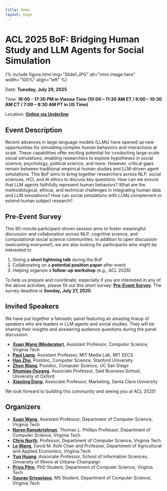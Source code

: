 ```yaml
---
title: Home
layout: page
---
```


# ACL 2025 BoF: Bridging Human Study and LLM Agents for Social Simulation

{% include figure.html img="Slide1.JPG" alt="intro image here" width="100%" align="left" %}

Date: **Tuesday, July 29, 2025**

Time: **16:00 - 17:30 PM in Vienna Time (10:00 – 11:30 AM ET / 9:00 – 10:30 AM CT / 7:00 – 8:30 AM PT in US Time)**

Location: **[Online via Underline](https://us06web.zoom.us/j/81864504603?pwd=cjvK4uCYYMd1AvKcpaqNI0LFRq5bDL.1)**

## Event Description
Recent advances in large language models (LLMs) have opened up new opportunities for simulating complex human behaviors and interactions at scale. These capabilities offer exciting potential for conducting large-scale social simulations, enabling researchers to explore hypotheses in social science, psychology, political science, and more. However, critical gaps remain between traditional empirical human studies and LLM-driven agent simulations. This BoF aims to bring together researchers across NLP, social sciences, HCI, and AI ethics to discuss key questions: How can we ensure that LLM agents faithfully represent human behaviors? What are the methodological, ethical, and technical challenges in integrating human data and LLM simulations? How can social simulations with LLMs complement or extend human subject research?

## Pre-Event Survey
This 90-minute participant-driven session aims to foster meaningful discussion and collaboration across NLP, cognitive science, and computational social science communities. In addition to open discussion (welcoming everyone!), we are also looking for participants who might be interested in:

1. Giving a **short lightning talk** during the BoF
2. Collaborating on a **potential position paper** after event
3. Helping organize a **follow-up workshop** (e.g., ACL 2026)

To help us prepare and coordinate, especially if you are interested in any of the above activities, please fill out this short survey: [**Pre-Event Survey**](https://docs.google.com/forms/d/e/1FAIpQLSfMj6X4RXfGgJPRjXpRDo1EEmE1TgEtGZ2V9yEArkJ_RvfyLA/viewform?usp=header). The survey deadline is **Sunday, July 27, 2025**. 


## Invited Speakers
We have put together a fantastic panel featuring an amazing lineup of speakers who are leaders in LLM agents and social studies. They will be sharing their insights and answering audience questions during the panel discussion.

- [**Xuan Wang (Moderator)**](https://xuanwang91.github.io/), Assistant Professor, Computer Science, Virginia Tech
- [**Paul Liang**](https://pliang279.github.io/), Assistant Professor, MIT Media Lab, MIT EECS
- [**Hao Zhu**](https://www.zhuhao.me/), Postdoc, Computer Science, Stanford University
- [**Zhen Wang**](https://zhenwang9102.github.io/), Postdoc, Computer Science, UC San Diego
- [**Shumiao Ouyang**](https://www.shumiaoouyang.com/), Associate Professor, Saïd Business School, University of Oxford
- [**Xiaojing Dong**](https://xjdong.github.io/), Associate Professor, Marketing, Santa Clara University 

We look forward to building this community and seeing you at ACL 2025! 


## Organizers
- [**Xuan Wang**](https://xuanwang91.github.io/), Assistant Professor, Department of Computer Science, Virginia Tech
- [**Naren Ramakrishnan**](https://sanghani.cs.vt.edu/person/naren-ramakrishnan.html), Thomas L. Phillips Professor, Department of Computer Science, Virginia Tech
- [**Chris North**](https://wordpress.cs.vt.edu/infovis/), Professor, Department of Computer Science, Virginia Tech
- [**Le Wang**](https://aaec.vt.edu/people/faculty/lwang.html), David M. Kohl Chair and Professor, Department of Agricultural and Applied Economics, Virginia Tech
- [**Yun Huang**](https://ischool.illinois.edu/people/yun-huang), Associate Professor, School of Information Sciences, University of Illinois at Urbana-Champaign
- [**Priya Pitre**](https://priyapitre.github.io/), PhD Student, Department of Computer Science, Virginia Tech
- [**Gaurav Srivastava**](https://ctrl-gaurav.github.io/), MS Student, Department of Computer Science, Virginia Tech
